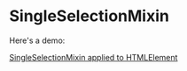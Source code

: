 # SingleSelectionMixin

Here's a demo:

[SingleSelectionMixin applied to HTMLElement](/demos/singleSelection.html)
